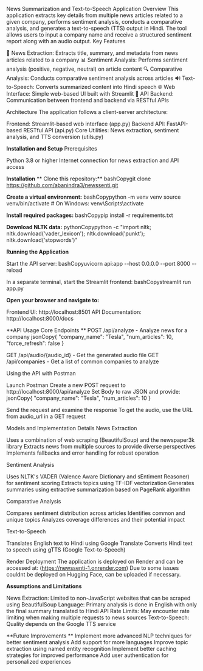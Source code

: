 News Summarization and Text-to-Speech Application
Overview
This application extracts key details from multiple news articles related to a given company, performs sentiment analysis, conducts a comparative analysis, and generates a text-to-speech (TTS) output in Hindi. The tool allows users to input a company name and receive a structured sentiment report along with an audio output.
Key Features


📰 News Extraction: Extracts title, summary, and metadata from news articles related to a company
📊 Sentiment Analysis: Performs sentiment analysis (positive, negative, neutral) on article content
🔍 Comparative Analysis: Conducts comparative sentiment analysis across articles
🔊 Text-to-Speech: Converts summarized content into Hindi speech
🌐 Web Interface: Simple web-based UI built with Streamlit
🔄 API Backend: Communication between frontend and backend via RESTful APIs

Architecture
The application follows a client-server architecture:

Frontend: Streamlit-based web interface (app.py)
Backend API: FastAPI-based RESTful API (api.py)
Core Utilities: News extraction, sentiment analysis, and TTS conversion (utils.py)

**Installation and Setup**
Prerequisites

Python 3.8 or higher
Internet connection for news extraction and API access

**Installation**
**
Clone this repository:**
bashCopygit clone https://github.com/abanindra3/newssenti.git


**Create a virtual environment:**
bashCopypython -m venv venv
source venv/bin/activate   # On Windows: venv\Scripts\activate

**Install required packages:**
bashCopypip install -r requirements.txt

**Download NLTK data:**
pythonCopypython -c "import nltk; nltk.download('vader_lexicon'); nltk.download('punkt'); nltk.download('stopwords')"


**Running the Application**

Start the API server:
bashCopyuvicorn api:app --host 0.0.0.0 --port 8000 --reload

In a separate terminal, start the Streamlit frontend:
bashCopystreamlit run app.py

**Open your browser and navigate to:**

Frontend UI: http://localhost:8501
API Documentation: http://localhost:8000/docs



**API Usage
Core Endpoints
**
POST /api/analyze - Analyze news for a company
jsonCopy{
  "company_name": "Tesla",
  "num_articles": 10,
  "force_refresh": false
}

GET /api/audio/{audio_id} - Get the generated audio file
GET /api/companies - Get a list of common companies to analyze

Using the API with Postman

Launch Postman
Create a new POST request to http://localhost:8000/api/analyze
Set Body to raw JSON and provide:
jsonCopy{
  "company_name": "Tesla",
  "num_articles": 10
}

Send the request and examine the response
To get the audio, use the URL from audio_url in a GET request

Models and Implementation Details
News Extraction

Uses a combination of web scraping (BeautifulSoup) and the newspaper3k library
Extracts news from multiple sources to provide diverse perspectives
Implements fallbacks and error handling for robust operation

Sentiment Analysis

Uses NLTK's VADER (Valence Aware Dictionary and sEntiment Reasoner) for sentiment scoring
Extracts topics using TF-IDF vectorization
Generates summaries using extractive summarization based on PageRank algorithm

Comparative Analysis

Compares sentiment distribution across articles
Identifies common and unique topics
Analyzes coverage differences and their potential impact

Text-to-Speech

Translates English text to Hindi using Google Translate
Converts Hindi text to speech using gTTS (Google Text-to-Speech)

Render Deployment
The application is deployed on Render and can be accessed at:
(https://newssenti-1.onrender.com)
Due to some issues couldnt be deployed on Hugging Face, can be uploaded if necessary.

**Assumptions and Limitations**

News Extraction: Limited to non-JavaScript websites that can be scraped using BeautifulSoup
Language: Primary analysis is done in English with only the final summary translated to Hindi
API Rate Limits: May encounter rate limiting when making multiple requests to news sources
Text-to-Speech: Quality depends on the Google TTS service

**Future Improvements
**
Implement more advanced NLP techniques for better sentiment analysis
Add support for more languages
Improve topic extraction using named entity recognition
Implement better caching strategies for improved performance
Add user authentication for personalized experiences

